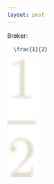 ```yaml
---
layout: post
---
```


Brøker:

~~~ LaTex
  \frac{1}{2}
~~~

<img align="center" src="g19.svg" width="70"/>
